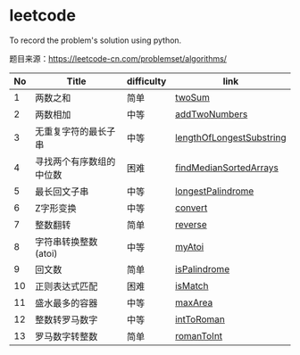# leetcode
To record the problem's solution using python.

题目来源：https://leetcode-cn.com/problemset/algorithms/

No  | Title | difficulty | link
---- | ---- | ---- | ----
1 | 两数之和 | 简单 | [twoSum](https://github.com/Zhenjiang-Liu/leetcode/blob/master/twoSum/twoSum.py)
2 | 两数相加 | 中等 | [addTwoNumbers](https://github.com/Zhenjiang-Liu/leetcode/blob/master/addTwoNumbers/addTwoNumbers.py)
3 | 无重复字符的最长子串 | 中等 | [lengthOfLongestSubstring](https://github.com/Zhenjiang-Liu/leetcode/blob/master/lengthOfLongestSubstring/lengthOfLongestSubstring.py)
4 | 寻找两个有序数组的中位数 | 困难 | [findMedianSortedArrays](https://github.com/Zhenjiang-Liu/leetcode/blob/master/findMedianSortedArrays/findMedianSortedArrays.py)
5 | 最长回文子串 | 中等 | [longestPalindrome](https://github.com/Zhenjiang-Liu/leetcode/blob/master/longestPalindrome/longestPalindrome.py)
6 | Z字形变换 | 中等 | [convert](https://github.com/Zhenjiang-Liu/leetcode/blob/master/convert/convert.py)
7 | 整数翻转 | 简单 | [reverse](https://github.com/Zhenjiang-Liu/leetcode/blob/master/reverse/reverse.py)
8 | 字符串转换整数 (atoi) | 中等 | [myAtoi](https://github.com/Zhenjiang-Liu/leetcode/blob/master/myAtoi/myAtoi.py)
9 | 回文数 | 简单 | [isPalindrome](https://github.com/Zhenjiang-Liu/leetcode/blob/master/isPalindrome/isPalindrome.py)
10 | 正则表达式匹配 | 困难 | [isMatch](https://github.com/Zhenjiang-Liu/leetcode/blob/master/isMatch/isMatch.py)
11 | 盛水最多的容器 | 中等 | [maxArea](https://github.com/Zhenjiang-Liu/leetcode/blob/master/maxArea/maxArea.py)
12 | 整数转罗马数字 | 中等 | [intToRoman](https://github.com/Zhenjiang-Liu/leetcode/blob/master/intToRoman/intToRoman.py)
13 | 罗马数字转整数 | 简单 | [romanToInt](https://github.com/Zhenjiang-Liu/leetcode/blob/master/romanToInt/romanToInt.py)